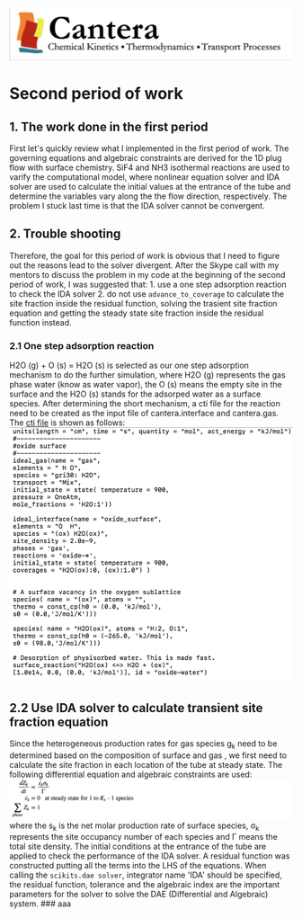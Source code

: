 ![alt text](https://github.com/yuj056/yuj056.github.io/blob/master/_posts/Screen%20Shot%202018-06-12%20at%2010.51.39%20AM.png)
# Second period of work
## 1. The work done in the first period
First let's quickly review what I implemented in the first period of work. The governing equations and algebraic constraints are derived for the 1D plug flow with surface chemistry. SiF4 and NH3 isothermal reactions are used to varify the computational model, where nonlinear equation solver and IDA solver are used to calculate the initial values at the entrance of the tube and determine the variables vary along the the flow direction, respectively. The problem I stuck last time is that the IDA solver cannot be convergent.
## 2. Trouble shooting
Therefore, the goal for this period of work is obvious that I need to figure out the reasons lead to the solver divergent. After the Skype call with my mentors to discuss the problem in my code at the beginning of the second period of work, I was suggested that: 1. use a one step adsorption reaction to check the IDA solver 2. do not use `advance_to_coverage` to calculate the site fraction inside the residual function, solving the trasient site fraction equation and getting the steady state site fraction inside the residual function instead. 
### 2.1 One step  adsorption reaction
H2O (g) + O (s) = H2O (s) is selected as our one step adsorption mechanism to do the further simulation, where H2O (g) represents the gas phase water (know as water vapor), the O (s) means the empty site in the surface and the H2O (s) stands for the adsorped water as a surface species. After determining the short mechanism, a cti file for the reaction need to be created as the input file of cantera.interface and cantera.gas. The [cti file](https://github.com/yuj056/yuj056.github.io/blob/master/model/small_mec.cti) is shown as follows:
![alt text](https://github.com/yuj056/yuj056.github.io/blob/master/_posts/cti.png)
## 2.2 Use IDA solver to calculate transient site fraction equation
Since the heterogeneous production rates for gas species g<sub>k</sub> need to be determined based on the composition of surface and gas , we first need to calculate the site fraction in each location of the tube at steady state. The following differential equation and algebraic constraints are used:
![alt text](https://github.com/yuj056/yuj056.github.io/blob/master/_posts/eq.png)
where the s<sub>k</sub> is the net molar production rate of surface species, &sigma;<sub>k</sub> represents the site occupancy number of each species and &Gamma; means the total site density.
The initial conditions at the entrance of the tube are applied to check the performance of the IDA solver. A residual function was constructed putting all the terms into the LHS of the equations. When calling the `scikits.dae solver`, integrator name 'IDA' should be specified, the residual function, tolerance and the algebraic index are the important parameters for the solver to solve the DAE (Differential and Algebraic) system. ### aaa
